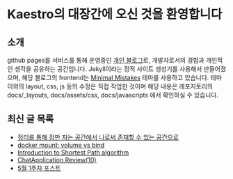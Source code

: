 # Kaestro의 대장간에 오신 것을 환영합니다

## 소개

github pages를 서비스를 통해 운영중인 [개인 블로그](https://kaestro.github.io)로, 개발자로서의 경험과 개인적인 생각을 공유하는 공간입니다. Jekyll이라는 정적 사이트 생성기를 사용해서 만들어졌으며, 해당 블로그의 frontend는 [Minimal Mistakes](https://mmistakes.github.io/minimal-mistakes/) 테마를 사용하고 있습니다. 테마 이외의 layout, css, js 등의 수정은 직접 작업한 것이며 해당 내용은 레포지토리의 docs/_layouts, docs/assets/css, docs/javascripts 에서 확인하실 수 있습니다.

## 최신 글 목록
<!-- BLOG-POST-LIST:START -->
- [정리를 통해 잠만 자는 공간에서 나로써 존재할 수 있는 공간으로](https://kaestro.github.io/%EC%8B%A0%EB%B3%80%EC%9E%A1%EA%B8%B0/2024/05/07/from-odds-and-ends-to-room.html)
- [docker mount: volume vs bind](https://kaestro.github.io/%EA%B0%9C%EB%B0%9C%EC%9D%B4%EC%95%BC%EA%B8%B0/2024/05/07/Docker-mount.html)
- [Introduction to Shortest Path algorithm](https://kaestro.github.io/algorithm/2024/05/07/Shortest-Path(1).html)
- [ChatApplication Review&lpar;10&rpar;](https://kaestro.github.io/%EA%B0%9C%EB%B0%9C%EC%9D%BC%EC%A7%80/2024/05/06/Chat-Application-review(10).html)
- [5월 1주차 포스트](https://kaestro.github.io/weeklyposts/2024/05/05/Post-reviews.html)
<!-- BLOG-POST-LIST:END -->